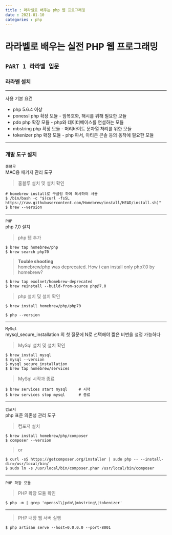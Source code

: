 ```yaml
---
title : 라라벨로 배우는 php 웹 프로그래밍
date : 2021-01-10
categories : php
---
```


# 라라벨로 배우는 실전 PHP 웹 프로그래밍

## `PART 1 라라벨 입문`

### 라라벨 설치
---
사용 기본 요건
+ php 5.6.4 이상
+ ponessl php 확장 모듈 - 암복호화, 해시를 위해 필요한 모듈
+ pdo php 확장 모듈 - php와 데이터베이스를 연셜하는 모듈
+ mbstring php 확장 모듈 - 머리바이트 문자열 처리를 위한 모듈
+ tokenizer php 확장 모듈 - php 파서, 아티즌 콘솔 등의 동작에 필요한 모듈
---
### 개발 도구 설치   

`홈블루`   
MAC용 패키지 관리 도구

> 홈블루 설치 및 설치 확인
```
# homebrew install로 구글링 하여 복사하여 사용
$ /bin/bash -c "$(curl -fsSL https://raw.githubusercontent.com/Homebrew/install/HEAD/install.sh)"
$ brew --version
```
---
`PHP`   
php 7,0 설치

> php 텝 추가
```
$ brew tap homebrew/php
$ brew search php70
```


> __Touble shooting__   
> homebrew/php was deprecated. How i can install only php7.0 by homebrew?
```
$ brew tap exolnet/homebrew-deprecated
$ brew reinstall --build-from-source php@7.0 
```

> php 설치 및 설치 확인
```
$ brew install homebrew/php/php70

$ php --version
```
---
`MySql`   
mysql_secure_installation 의 첫 질문에 N로 선택해야 짧은 비번을 설정 가능하다

> MySql 설치 및 설치 확인
```
$ brew install mysql
$ mysql --version
$ mysql_secure_installation
$ brew tap homebrew/services
```
> MySql 시작과 종료
```
$ brew services start mysql     # 시작
$ brew services stop mysql      # 종료
```
---
`컴포저`   
php 표준 의존성 관리 도구

> 컴포저 설치
```
$ brew install homebrew/php/composer
$ composer --version
```
> or
```
$ curl -sS https://getcomposer.org/installer | sudo php -- --install-dir=/usr/local/bin/ 
$ sudo ln -s /usr/local/bin/composer.phar /usr/local/bin/composer
```
---
`PHP 확장 모듈`

> PHP 확장 모듈 확인
```
$ php -m | grep 'openssl\|pdo\|mbstring\|tokenizer'
```
---
> PHP 내장 웹 서버 실행 
```
$ php artisan serve --host=0.0.0.0 --port-8001
```




